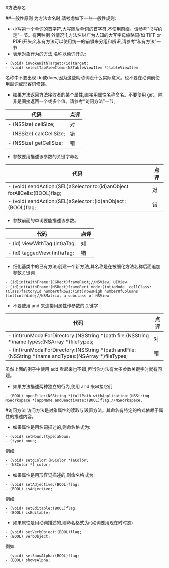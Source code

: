 #方法命名

##一般性原则
为方法命名时,请考虑如下一些一般性规则:
* 小写第一个单词的首字符,大写随后单词的首字符,不使用前缀。请参考“书写约定”一节。有两种例 外情况:1,方法名以广为人知的大写字母缩略词(如 TIFF or PDF)开头;2,私有方法可以使用统一的前缀来分组和辨识,请参考“私有方法”一节
* 表示对象行为的方法,名称以动词开头:

```
- (void) invokeWithTarget:(id)target:
- (void) selectTabViewItem:(NSTableViewItem *)tableViewItem
```

名称中不要出现 do或does,因为这些助动词没什么实际意义。也不要在动词前使用副词或形容词修饰。

* 如果方法返回方法接收者的某个属性,直接用属性名称命名。不要使用 get，除非是间接返回一个或多个值。请参考“访问方法”一节。

| 代码 | 点评 |
|--|--|
| - (NSSize) cellSize; | 对 |
| - (NSSize) calcCellSize; | 错 |
| - (NSSize) getCellSize;| 错 |

* 参数要用描述该参数的关键字命名

| 代码 | 点评 |
|--|--|
|- (void) sendAction:(SEL)aSelector to:(id)anObject forAllCells:(BOOL)flag;|对 |
| - (void) sendAction:(SEL)aSelector  :(id)anObject  :(BOOL)flag; | 错 |

* 参数前面的单词要能描述该参数。 

| 代码 | 点评 |
|--|--|
| - (id) viewWithTag:(int)aTag;  | 对 |
| - (id) taggedView:(int)aTag; | 错 |

* 细化基类中的已有方法:创建一个新方法,其名称是在被细化方法名称后面追加参数关键词

```
- (id)initWithFrame:(CGRect)frameRect;//NSView, UIView.- (id)initWithFrame:(NSRect)frameRect mode:(int)aMode  cellClass:(Class)factoryId numberOfRows:(int)rowsHigh numberOfColumns (int)colsWide;//NSMatrix, a subclass of NSView
```
* 不要使用 and 来连接用属性作参数的关键字

| 代码 | 点评 |
|--|--|
| - (int)runModalForDirectory:(NSString *)path file:(NSString *)name types:(NSArray *)fileTypes; | 对 |
|- (int)runModalForDirectory:(NSString *)path andFile:(NSString *)name andTypes:(NSArray *)fileTypes;| 错 |

虽然上面的例子中使用 add 看起来也不错,但当你方法有太多参数关键字时就有问题。

* 如果方法描述两种独立的行为,使用 and 来串接它们

```
- (BOOL) openFile:(NSString *)fullPath withApplication:(NSString NSWorkspace *)appName andDeactivate:(BOOL)flag;//NSWorkspace.
```

#访问方法
访问方法是对象属性的读取与设置方法。其命名有特定的格式依赖于属性的描述内容。

* 如果属性是用名词描述的,则命名格式为:```- (void) setNoun:(type)aNoun;- (type) noun;
```例如:```- (void) setgColor:(NSColor *)aColor;
- (NSColor *) color;```* 如果属性是用形容词描述的,则命名格式为: 

```- (void) setAdjective:(BOOL)flag;- (BOOL) isAdjective;```例如:
```- (void) setEditable:(BOOL)flag;
- (BOOL) isEditable;
```
* 如果属性是用动词描述的,则命名格式为:(动词要用现在时时态) 

```
- (void) setVerbObject:(BOOL)flag;- (BOOL) verbObject;
```
例如:
```- (void) setShowAlpha:(BOOL)flag; 
- (BOOL) showsAlpha;
```



